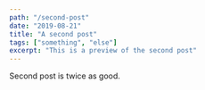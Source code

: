 ```yaml
---
path: "/second-post"
date: "2019-08-21"
title: "A second post"
tags: ["something", "else"]
excerpt: "This is a preview of the second post"
---
```


Second post is twice as good.
